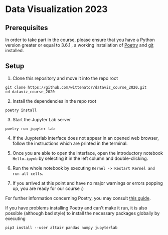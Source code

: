 # Data Visualization 2023

## Prerequisites

In order to take part in the course, please ensure that you have a Python version greater or equal to 3.6.1 , a working installation of [Poetry](https://python-poetry.org/docs/) and [git](https://git-scm.com/book/en/v2/Getting-Started-Installing-Git) installed.

## Setup

1. Clone this repository and move it into the repo root

```
git clone https://github.com/wittenator/dataviz_course_2020.git
cd dataviz_course_2020
```

2. Install the dependencies in the repo root

```
poetry install
```

3. Start the Jupyter Lab server

```
poetry run jupyter lab
```

4. If the Juypterlab interface does not appear in an opened web browser, follow the instructions which are printed in the terminal.

5. Once you are able to open the interface, open the introductory notebook `Hello.ipynb` by selecting it in the left column and double-clicking.

6. Run the whole notebook by executing `Kernel -> Restart Kernel and run all cells`.

7. If you arrived at this point and have no major warnings or errors popping up, you are ready for our course :)

For further information concerning Poetry, you may consult [this guide](https://python-poetry.org/docs/cli/).

If you have problems installing Poetry and can't make it run, it is also possible (although bad style) to install the necessary packages globally by executing
```
pip3 install --user altair pandas numpy jupyterlab
```
